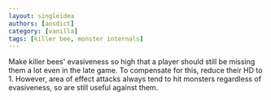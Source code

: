 ```yaml
---
layout: singleidea
authors: [aosdict]
category: [vanilla]
tags: [killer bee, monster internals]
---
```

Make killer bees' evasiveness so high that a player should still be missing them a lot even in the late game. To compensate for this, reduce their HD to 1. However, area of effect attacks always tend to hit monsters regardless of evasiveness, so are still useful against them.
